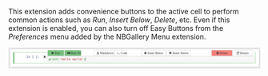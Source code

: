 This extension adds convenience buttons to the active cell to perform common actions such as *Run*, *Insert Below*, *Delete*, etc.  Even if this extension is enabled, you can also turn off Easy Buttons from the *Preferences* menu added by the NBGallery Menu extension.

![Easy buttons](easy_buttons.png)
